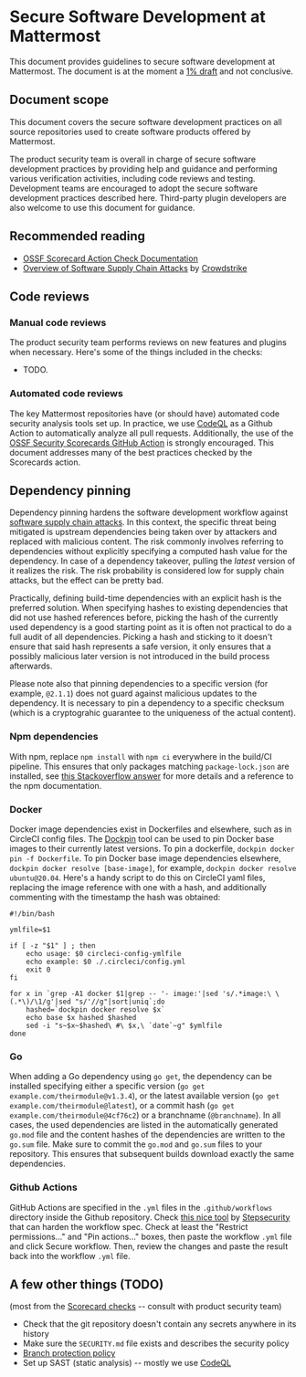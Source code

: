 # Secure Software Development at Mattermost

This document provides guidelines to secure software development at Mattermost. The document is at the moment a [1% draft](/company/about-mattermost/mindsets#drafts-at-1-50-99) and not conclusive.

## Document scope

This document covers the secure software development practices on all source repositories used to create software products offered by Mattermost.

The product security team is overall in charge of secure software development practices by providing help and guidance and performing various verification activities, including code reviews and testing. Development teams are encouraged to adopt the secure software development practices described here. Third-party plugin developers are also welcome to use this document for guidance.

## Recommended reading

* [OSSF Scorecard Action Check Documentation](https://github.com/ossf/scorecard/blob/main/docs/checks.md)
* [Overview of Software Supply Chain Attacks](https://www.crowdstrike.com/cybersecurity-101/cyberattacks/supply-chain-attacks/) by [Crowdstrike](https://www.crowdstrike.com/)

## Code reviews

### Manual code reviews

The product security team performs reviews on new features and plugins when necessary. Here's some of the things included in the checks:

* TODO.

### Automated code reviews

The key Mattermost repositories have (or should have) automated code security analysis tools set up. In practice, we use [CodeQL](https://codeql.github.com/) as a Github Action to automatically analyze all pull requests. Additionally, the use of the [OSSF Security Scorecards GitHub Action](https://github.com/ossf/scorecard) is strongly encouraged. This document addresses many of the best practices checked by the Scorecards action.

## Dependency pinning

Dependency pinning hardens the software development workflow against [software supply chain attacks](https://www.crowdstrike.com/cybersecurity-101/cyberattacks/supply-chain-attacks/). In this context, the specific threat being mitigated is upstream dependencies being taken over by attackers and replaced with malicious content. The risk commonly involves referring to dependencies without explicitly specifying a computed hash value for the dependency. In case of a dependency takeover, pulling the _latest_ version of it realizes the risk. The risk probability is considered low for supply chain attacks, but the effect can be pretty bad.

Practically, defining build-time dependencies with an explicit hash is the preferred solution. When specifying hashes to existing dependencies that did not use hashed references before, picking the hash of the currently used dependency is a good starting point as it is often not practical to do a full audit of all dependencies. Picking a hash and sticking to it doesn't ensure that said hash represents a safe version, it only ensures that a possibly malicious later version is not introduced in the build process afterwards.

Please note also that pinning dependencies to a specific version (for example, `@2.1.1`) does not guard against malicious updates to the dependency. It is necessary to pin a dependency to a specific checksum (which is a cryptograhic guarantee to the uniqueness of the actual content).

### Npm dependencies

With npm, replace `npm install` with `npm ci` everywhere in the build/CI pipeline. This ensures that only packages matching `package-lock.json` are installed, see [this Stackoverflow answer](https://stackoverflow.com/questions/52499617/what-is-the-difference-between-npm-install-and-npm-ci) for more details and a reference to the npm documentation.

### Docker

Docker image dependencies exist in Dockerfiles and elsewhere, such as in CircleCI config files. The [Dockpin](https://github.com/Jille/dockpin) tool can be used to pin Docker base images to their currently latest versions. To pin a dockerfile, `dockpin docker pin -f Dockerfile`. To pin Docker base image dependencies elsewhere, `dockpin docker resolve [base-image]`, for example, `dockpin docker resolve ubuntu@20.04`. Here's a handy script to do this on CircleCI yaml files, replacing the image reference with one with a hash, and additionally commenting with the timestamp the hash was obtained:

```
#!/bin/bash

ymlfile=$1

if [ -z "$1" ] ; then
    echo usage: $0 circleci-config-ymlfile
    echo example: $0 ./.circleci/config.yml
    exit 0
fi

for x in `grep -A1 docker $1|grep -- '- image:'|sed 's/.*image:\ \(.*\)/\1/g'|sed "s/'//g"|sort|uniq`;do
    hashed=`dockpin docker resolve $x`
    echo base $x hashed $hashed
    sed -i "s~$x~$hashed\ #\ $x,\ `date`~g" $ymlfile
done
```

### Go

When adding a Go dependency using `go get`, the dependency can be installed specifying either a specific version (`go get example.com/theirmodule@v1.3.4`), or the latest available version (`go get example.com/theirmodule@latest`), or a commit hash (`go get example.com/theirmodule@4cf76c2`) or a branchname (`@branchname`). In all cases, the used dependencies are listed in the automatically generated `go.mod` file and the content hashes of the dependencies are written to the `go.sum` file. Make sure to commit the `go.mod` and `go.sum` files to your repository. This ensures that subsequent builds download exactly the same dependencies.

### Github Actions

GitHub Actions are specified in the `.yml` files in the `.github/workflows` directory inside the Github repository. Check [this nice tool](https://app.stepsecurity.io/) by [Stepsecurity](https://www.stepsecurity.io/) that can harden the workflow spec. Check at least the "Restrict permissions..." and "Pin actions..." boxes, then paste the workflow `.yml` file and click Secure workflow. Then, review the changes and paste the result back into the workflow `.yml` file.

## A few other things (TODO)

(most from the [Scorecard checks](https://github.com/ossf/scorecard#scorecard-checks) -- consult with product security team)

* Check that the git repository doesn't contain any secrets anywhere in its history
* Make sure the `SECURITY.md` file exists and describes the security policy
* [Branch protection policy](https://docs.github.com/en/free-pro-team@latest/github/administering-a-repository/about-protected-branches)
* Set up SAST (static analysis) -- mostly we use [CodeQL](https://docs.github.com/en/free-pro-team@latest/github/finding-security-vulnerabilities-and-errors-in-your-code/enabling-code-scanning-for-a-repository#enabling-code-scanning-using-actions)
